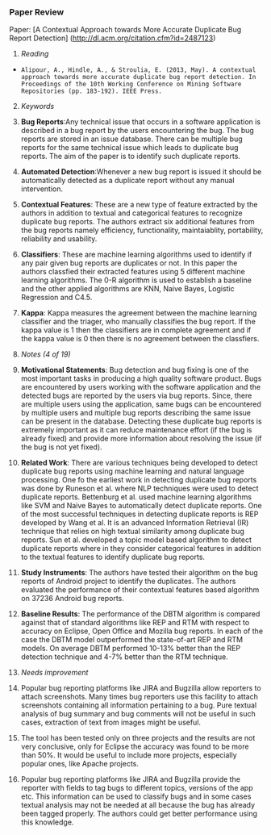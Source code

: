 ### Paper Review
Paper: [A Contextual Approach towards More Accurate Duplicate Bug Report Detection]  (http://dl.acm.org/citation.cfm?id=2487123)

1. *Reading*
  + 	Alipour, A., Hindle, A., & Stroulia, E. (2013, May). A contextual approach towards more accurate duplicate bug report detection. In Proceedings of the 10th Working Conference on Mining Software Repositories (pp. 183-192). IEEE Press.

2. *Keywords*
  1. **Bug Reports**:Any technical issue that occurs in a software application is described in a bug report by the users encountering the bug. The bug reports are stored in an issue database. There can be multiple bug reports for the same technical issue which leads to duplicate bug reports. The aim of the paper is to identify such duplicate reports.
  2. **Automated Detection**:Whenever a new bug report is issued it should be automatically detected as a duplicate report without any manual intervention.
  3. **Contextual Features**: These are a new type of feature extracted by the authors in addition to textual and categorical features to recognize duplicate bug reports. The authors extract six additional features from the bug reports namely efficiency, functionality, maintaiablity, portability, reliability and usability. 
  4. **Classifiers**: These are machine learning algorithms used to identify if any pair given bug reports are duplicates or not. In this paper the authors classfied their extracted features using 5 different machine learning algorithms. The 0-R algorithm is used to establish a baseline and the other applied algorithms are KNN, Naive Bayes, Logistic Regression and C4.5.
  5. **Kappa**: Kappa measures the agreement between the machine learning classifier and the triager, who manually classifies the bug report. If the kappa value is 1 then the classifiers are in complete agreement and if the kappa value is 0 then there is no agreement between the classfiers.

3. *Notes (4 of 19)*
  1. **Motivational Statements**: Bug detection and bug fixing is one of the most important tasks in producing a high quality software product. Bugs are encountered by users working with the software application and the detected bugs are reported by the users via bug reports. Since, there are multiple users using the application, same bugs can be encountered by multiple users and multiple bug reports describing the same issue can be present in the database. Detecting these duplicate bug reports is extremely important as it can reduce maintenance effort (if the bug is already fixed) and provide more information about resolving the issue (if the bug is not yet fixed).
  2. **Related Work**: There are various techniques being developed to detect duplicate bug reports using machine learning and natural language processing. One fo the earliest work in detecting duplicate bug reports was done by Runeson et al. where NLP techniques were used to detect duplicate reports. Bettenburg et al. used machine learning algorithms like SVM and Naive Bayes to automatically detect duplicate reports. One of the most successful techniques in detecting duplicate reports is REP developed by Wang et al. It is an advanced Information Retrieval (IR) technique that relies on high textual similarity among duplicate bug reports. Sun et al. developed a topic model based algorithm to detect duplicate reports where in they consider categorical features in addition to the textual features to identify duplicate bug reports. 
  3. **Study Instruments**: The authors have tested their algorithm on the bug reports of Android project to identify the duplicates. The authors evaluated the performance of their contextual features based algorithm on 37236 Android bug reports.
  4. **Baseline Results**: The performance of the DBTM algorithm is compared against that of standard algorithms like REP and RTM with respect to accuracy on Eclipse, Open Office and Mozilla bug reports. In each of the case the DBTM model outperformed the state-of-art REP and RTM models. On average DBTM performed 10-13% better than the REP detection technique and 4-7% better than the RTM technique. 

4. *Needs improvement*
  1. Popular bug reporting platforms like JIRA and Bugzilla allow reporters to attach screenshots. Many times bug reporters use this facility to attach screenshots containing all information pertaining to a bug. Pure textual analysis of bug summary and bug comments will not be useful in such cases, extraction of text from images might be useful. 
  2. The tool has been tested only on three projects and the results are not very conclusive, only for Eclipse the accuracy was found to be more than 50%. It would be useful to include more projects, especially popular ones, like Apache projects.
  3. Popular bug reporting platforms like JIRA and Bugzilla provide the reporter with fields to tag bugs to different topics, versions of the app etc. This information can be used to classify bugs and in some cases textual analysis may not be needed at all because the bug has already been tagged properly. The authors could get better performance using this knowledge.
